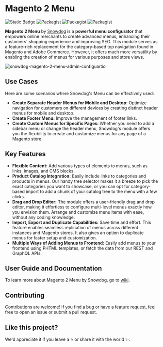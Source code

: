 # Magento 2 Menu
![Static Badge](https://img.shields.io/badge/compatible-compatible?style=for-the-badge&label=Hyv%C3%A4&labelColor=%230A144B&color=%230A23B9%20)
[![Packagist](https://img.shields.io/packagist/v/snowdog/module-menu?style=for-the-badge)](https://packagist.org/packages/snowdog/module-menu)
[![Packagist](https://img.shields.io/packagist/dt/snowdog/module-menu?style=for-the-badge)](https://packagist.org/packages/snowdog/module-menu)
[![Packagist](https://img.shields.io/packagist/dm/snowdog/module-menu?style=for-the-badge)](https://packagist.org/packages/snowdog/module-menu)

**Magento 2 Menu** by [Snowdog](https://snow.dog) is a **powerful menu configurator** that empowers online merchants to create advanced menus, enhancing their customers' shopping experience and improving SEO.
This module serves as a feature-rich replacement for the category-based top navigation found in Magento and Adobe Commerce. However, it offers much more versatility by enabling the creation of menus for various purposes and store views.

![snowdog-magento-2-menu-admin-configuartio](https://github.com/SnowdogApps/magento2-menu/assets/49198312/102b4d2a-7d06-48a4-9f99-37a17faae0f7)


## Use Cases
Here are some scenarios where Snowdog's Menu can be effectively used:
* **Create Separate Header Menus for Mobile and Desktop:** Optimize navigation for customers on different devices by creating distinct header menus for mobile and desktop.
* **Create Footer Menu:** Improve the management of footer links.
* **Create Custom Menus for Specific Pages:** Whether you need to add a sidebar menu or change the header menu, Snowdog's module offers you the flexibility to create and customize menus for any page of a Magento store.

## Key Features
* **Flexible Content:** Add various types of elements to menus, such as links, images, and CMS blocks.
* **Product Catalog Integration:** Easily include links to categories and products in menus. Our handy tree selector makes it a breeze to pick the exact categories you want to showcase, or you can opt for category-based import to add a chunk of your catalog tree to the menu with a few clicks.
* **Drag and Drop Editor:** The module offers a user-friendly drag and drop editor, making it effortless to configure multi-level menus exactly how you envision them. Arrange and customize menu items with ease, without any coding knowledge.
* **Import, Export and Duplicate Capabilities:** Save time and effort. This feature enables seamless replication of menus across different instances and Magento stores. It also gives an option to duplicate menus for faster setup and customization.
* **Multiple Ways of Adding Menus to Frontend:** Easily add menus to your frontend using PHTML templates, or fetch the data from our REST and GraphQL APIs.

## User Guide and Documentation
To learn more about Magento 2 Menu by Snowdog, go to [wiki](https://github.com/SnowdogApps/magento2-menu/wiki).

## Contributing
Contributions are welcome! If you find a bug or have a feature request, feel free to open an issue or submit a pull request.

## Like this project?
We'd appreciate it if you leave a ⭐ or share it with the world ✨.
